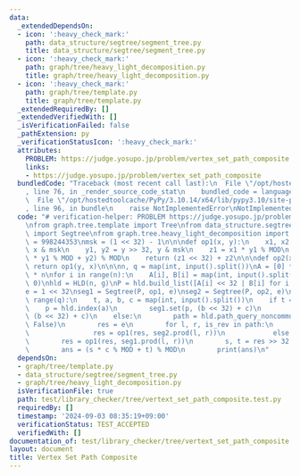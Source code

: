 ```yaml
---
data:
  _extendedDependsOn:
  - icon: ':heavy_check_mark:'
    path: data_structure/segtree/segment_tree.py
    title: data_structure/segtree/segment_tree.py
  - icon: ':heavy_check_mark:'
    path: graph/tree/heavy_light_decomposition.py
    title: graph/tree/heavy_light_decomposition.py
  - icon: ':heavy_check_mark:'
    path: graph/tree/template.py
    title: graph/tree/template.py
  _extendedRequiredBy: []
  _extendedVerifiedWith: []
  _isVerificationFailed: false
  _pathExtension: py
  _verificationStatusIcon: ':heavy_check_mark:'
  attributes:
    PROBLEM: https://judge.yosupo.jp/problem/vertex_set_path_composite
    links:
    - https://judge.yosupo.jp/problem/vertex_set_path_composite
  bundledCode: "Traceback (most recent call last):\n  File \"/opt/hostedtoolcache/PyPy/3.10.14/x64/lib/pypy3.10/site-packages/onlinejudge_verify/documentation/build.py\"\
    , line 76, in _render_source_code_stat\n    bundled_code = language.bundle(\n\
    \  File \"/opt/hostedtoolcache/PyPy/3.10.14/x64/lib/pypy3.10/site-packages/onlinejudge_verify/languages/python.py\"\
    , line 96, in bundle\n    raise NotImplementedError\nNotImplementedError\n"
  code: "# verification-helper: PROBLEM https://judge.yosupo.jp/problem/vertex_set_path_composite\n\
    \nfrom graph.tree.template import Tree\nfrom data_structure.segtree.segment_tree\
    \ import Segtree\nfrom graph.tree.heavy_light_decomposition import HLD\n\nMOD\
    \ = 998244353\nmsk = (1 << 32) - 1\n\n\ndef op1(x, y):\n    x1, x2 = x >> 32,\
    \ x & msk\n    y1, y2 = y >> 32, y & msk\n    z1 = x1 * y1 % MOD\n    z2 = (x2\
    \ * y1 % MOD + y2) % MOD\n    return (z1 << 32) + z2\n\n\ndef op2(x, y):\n   \
    \ return op1(y, x)\n\n\nn, q = map(int, input().split())\nA = [0] * n\nB = [0]\
    \ * n\nfor i in range(n):\n    A[i], B[i] = map(int, input().split())\ng = Tree.from_input(n,\
    \ 0)\nhld = HLD(n, g)\nP = hld.build_list([A[i] << 32 | B[i] for i in range(n)])\n\
    e = 1 << 32\nseg1 = Segtree(P, op1, e)\nseg2 = Segtree(P, op2, e)\n\nfor _ in\
    \ range(q):\n    t, a, b, c = map(int, input().split())\n    if t == 0:\n    \
    \    p = hld.index(a)\n        seg1.set(p, (b << 32) + c)\n        seg2.set(p,\
    \ (b << 32) + c)\n    else:\n        path = hld.path_query_noncommutative(a, b,\
    \ False)\n        res = e\n        for l, r, is_rev in path:\n            if is_rev:\n\
    \                res = op1(res, seg2.prod(l, r))\n            else:\n        \
    \        res = op1(res, seg1.prod(l, r))\n        s, t = res >> 32, res & msk\n\
    \        ans = (s * c % MOD + t) % MOD\n        print(ans)\n"
  dependsOn:
  - graph/tree/template.py
  - data_structure/segtree/segment_tree.py
  - graph/tree/heavy_light_decomposition.py
  isVerificationFile: true
  path: test/library_checker/tree/vertext_set_path_composite.test.py
  requiredBy: []
  timestamp: '2024-09-03 08:35:19+09:00'
  verificationStatus: TEST_ACCEPTED
  verifiedWith: []
documentation_of: test/library_checker/tree/vertext_set_path_composite.test.py
layout: document
title: Vertex Set Path Composite
---
```


